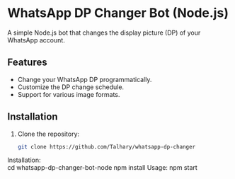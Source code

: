 # WhatsApp DP Changer Bot (Node.js)

A simple Node.js bot that changes the display picture (DP) of your WhatsApp account.

## Features

- Change your WhatsApp DP programmatically.
- Customize the DP change schedule.
- Support for various image formats.

## Installation

1. Clone the repository:

   ```bash
   git clone https://github.com/Talhary/whatsapp-dp-changer
Installation:    
cd whatsapp-dp-changer-bot-node
npm install
Usage: 
npm start
